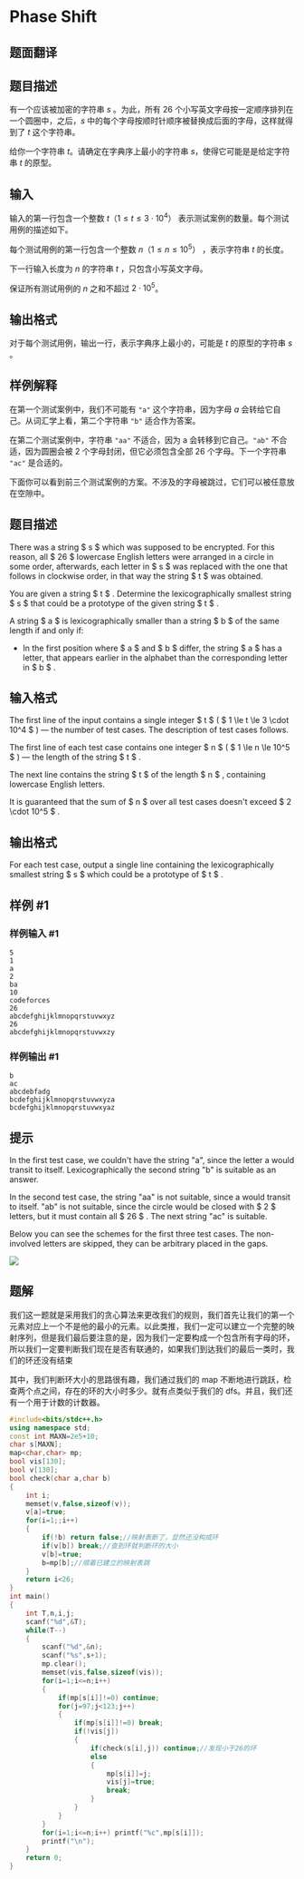 # Phase Shift

## 题面翻译

## 题目描述
有一个应该被加密的字符串 $s$ 。为此，所有 $26$ 个小写英文字母按一定顺序排列在一个圆圈中，之后，$s$ 中的每个字母按顺时针顺序被替换成后面的字母，这样就得到了 $t$ 这个字符串。

给你一个字符串 $t$。请确定在字典序上最小的字符串 $s$，使得它可能是是给定字符串 $t$ 的原型。

## 输入
输入的第一行包含一个整数 $t（1≤t≤3⋅10^4）$ 表示测试案例的数量。每个测试用例的描述如下。

每个测试用例的第一行包含一个整数 $n（1≤n≤10^5）$ ，表示字符串 $t$ 的长度。

下一行输入长度为 $n$ 的字符串 $t$ ，只包含小写英文字母。

保证所有测试用例的 $n$ 之和不超过 $2⋅10^5$。

## 输出格式
对于每个测试用例，输出一行，表示字典序上最小的，可能是 $t$ 的原型的字符串 $s$ 。

## 样例解释
在第一个测试案例中，我们不可能有 `"a"` 这个字符串，因为字母 $a$ 会转给它自己。从词汇学上看，第二个字符串 `"b"` 适合作为答案。

在第二个测试案例中，字符串 `"aa"` 不适合，因为 a 会转移到它自己。`"ab"` 不合适，因为圆圈会被 2 个字母封闭，但它必须包含全部 26 个字母。下一个字符串 `"ac"` 是合适的。

下面你可以看到前三个测试案例的方案。不涉及的字母被跳过，它们可以被任意放在空隙中。

## 题目描述

There was a string $ s $ which was supposed to be encrypted. For this reason, all $ 26 $ lowercase English letters were arranged in a circle in some order, afterwards, each letter in $ s $ was replaced with the one that follows in clockwise order, in that way the string $ t $ was obtained.

You are given a string $ t $ . Determine the lexicographically smallest string $ s $ that could be a prototype of the given string $ t $ .

A string $ a $ is lexicographically smaller than a string $ b $ of the same length if and only if:

- In the first position where $ a $ and $ b $ differ, the string $ a $ has a letter, that appears earlier in the alphabet than the corresponding letter in $ b $ .

## 输入格式

The first line of the input contains a single integer $ t $ ( $ 1 \le t \le 3 \cdot 10^4 $ ) — the number of test cases. The description of test cases follows.

The first line of each test case contains one integer $ n $ ( $ 1 \le n \le 10^5 $ ) — the length of the string $ t $ .

The next line contains the string $ t $ of the length $ n $ , containing lowercase English letters.

It is guaranteed that the sum of $ n $ over all test cases doesn't exceed $ 2 \cdot 10^5 $ .

## 输出格式

For each test case, output a single line containing the lexicographically smallest string $ s $ which could be a prototype of $ t $ .

## 样例 #1

### 样例输入 #1

```
5
1
a
2
ba
10
codeforces
26
abcdefghijklmnopqrstuvwxyz
26
abcdefghijklmnopqrstuvwxzy
```

### 样例输出 #1

```
b
ac
abcdebfadg
bcdefghijklmnopqrstuvwxyza
bcdefghijklmnopqrstuvwxyaz
```

## 提示

In the first test case, we couldn't have the string "a", since the letter a would transit to itself. Lexicographically the second string "b" is suitable as an answer.

In the second test case, the string "aa" is not suitable, since a would transit to itself. "ab" is not suitable, since the circle would be closed with $ 2 $ letters, but it must contain all $ 26 $ . The next string "ac" is suitable.

Below you can see the schemes for the first three test cases. The non-involved letters are skipped, they can be arbitrary placed in the gaps.

 ![](https://cdn.luogu.com.cn/upload/vjudge_pic/CF1735C/40f1e4167acecb5e201b23a56898bccbc525d101.png)

## 题解
我们这一题就是采用我们的贪心算法来更改我们的规则，我们首先让我们的第一个元素对应上一个不是他的最小的元素。以此类推，我们一定可以建立一个完整的映射序列，但是我们最后要注意的是，因为我们一定要构成一个包含所有字母的环，所以我们一定要判断我们现在是否有联通的，如果我们到达我们的最后一类时，我们的环还没有结束

其中，我们判断环大小的思路很有趣，我们通过我们的 map 不断地进行跳跃，检查两个点之间，存在的环的大小时多少。就有点类似于我们的 dfs。并且，我们还有一个用于计数的计数器。

```cpp
#include<bits/stdc++.h>
using namespace std;
const int MAXN=2e5+10;
char s[MAXN];
map<char,char> mp;
bool vis[130];
bool v[130];
bool check(char a,char b)
{
	int i;
	memset(v,false,sizeof(v));
	v[a]=true;
	for(i=1;;i++)
	{
		if(!b) return false;//映射表断了，显然还没构成环
		if(v[b]) break;//查到环就判断环的大小
		v[b]=true;
		b=mp[b];//顺着已建立的映射表跳
	}
	return i<26;
}
int main()
{
	int T,n,i,j;
	scanf("%d",&T);
	while(T--)
	{
		scanf("%d",&n);
		scanf("%s",s+1);
		mp.clear();
		memset(vis,false,sizeof(vis));
		for(i=1;i<=n;i++)
		{
			if(mp[s[i]]!=0) continue;
			for(j=97;j<123;j++)
			{
				if(mp[s[i]]!=0) break;
				if(!vis[j])
				{
					if(check(s[i],j)) continue;//发现小于26的环
					else
					{
						mp[s[i]]=j;
						vis[j]=true;
						break;
					}
				}
			}
		}
		for(i=1;i<=n;i++) printf("%c",mp[s[i]]);
		printf("\n");
	}
	return 0;
}
```

